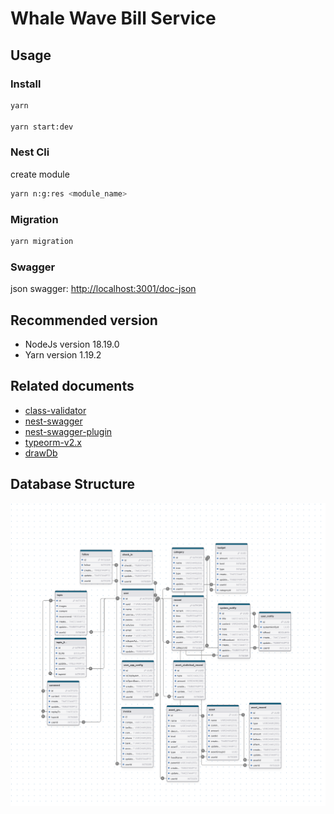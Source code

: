 # Whale Wave Bill Service

## Usage

### Install

```bash
yarn

yarn start:dev
```

### Nest Cli

create module

```bash
yarn n:g:res <module_name>
```

### Migration

```bash
yarn migration
```

### Swagger

json swagger: [http://localhost:3001/doc-json](http://localhost:3001/doc-json)

## Recommended version

- NodeJs version 18.19.0
- Yarn version 1.19.2

## Related documents

- [class-validator](https://github.com/typestack/class-validator)
- [nest-swagger](https://docs.nestjs.com/openapi/types-and-parameters#enums-schema)
- [nest-swagger-plugin](https://docs.nestjs.com/openapi/cli-pluginv)
- [typeorm-v2.x](https://typeorm-legacy.productsway.com/connection-api/)
- [drawDb](https://www.drawdb.app)

## Database Structure

![Database Structure](./docs/SQL.png)
